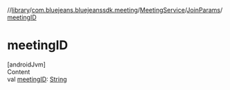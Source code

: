 //[library](../../../../index.md)/[com.bluejeans.bluejeanssdk.meeting](../../index.md)/[MeetingService](../index.md)/[JoinParams](index.md)/[meetingID](meeting-i-d.md)



# meetingID  
[androidJvm]  
Content  
val [meetingID](meeting-i-d.md): [String](https://kotlinlang.org/api/latest/jvm/stdlib/kotlin/-string/index.html)  



